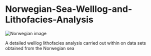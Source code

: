 # Norwegian-Sea-Welllog-and-Lithofacies-Analysis
![Norwegian image](https://user-images.githubusercontent.com/103628236/173055153-9e6b31a1-df3b-40b3-a1e8-9bbaacaf60b1.png)

A detailed welllog lithofacies analysis carried out within on data sets obtained from the Norwegian sea
